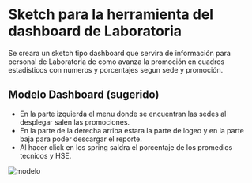 # Sketch para la herramienta del dashboard de Laboratoria
Se creara un sketch tipo dashboard que servira de información para personal de Laboratoria de como avanza la promoción en cuadros estadísticos con numeros y porcentajes segun sede y promoción.

## Modelo Dashboard (sugerido)
* En la parte izquierda el menu donde se encuentran las sedes al desplegar salen las promociones.
* En la parte de la derecha arriba estara la parte de logeo y en la parte baja para poder descargar el reporte.
* Al hacer click en los spring saldra el porcentaje de los promedios tecnicos y HSE.

![modelo](https://fotos.subefotos.com/f4cb17f1084abb7129a9abc0ae86cc89o.jpg)

